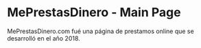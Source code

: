# MePrestasDinero - Main Page
MePrestasDinero.com fué una página de prestamos online que se desarrolló en el año 2018.
